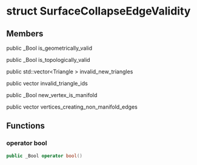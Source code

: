 # struct SurfaceCollapseEdgeValidity


## Members

public _Bool is_geometrically_valid

public _Bool is_topologically_valid

public std::vector<Triangle<dimension> > invalid_new_triangles

public vector invalid_triangle_ids

public _Bool new_vertex_is_manifold

public vector vertices_creating_non_manifold_edges



## Functions

### operator bool

```cpp
public _Bool operator bool()
```





